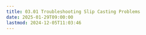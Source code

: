 ```yaml
---
title: 03.01 Troubleshooting Slip Casting Problems
date: 2025-01-29T09:00:00
lastmod: 2024-12-05T11:03:46
---
```

